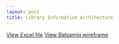 ```yaml
---
layout: post
title: Library Information Architecture
---
```


[View Excel file](https://drive.google.com/open?id=0Bx1h0_Ovh8h2SHF1Y3hSRHUtajQ)
[View Balsamiq wireframe](https://drive.google.com/open?id=0Bx1h0_Ovh8h2Um5BSnJPSVJXeFU)